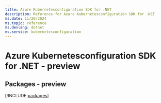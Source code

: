 ```yaml
---
title: Azure Kubernetesconfiguration SDK for .NET
description: Reference for Azure Kubernetesconfiguration SDK for .NET
ms.date: 11/20/2024
ms.topic: reference
ms.devlang: dotnet
ms.service: kubernetesconfiguration
---
```

# Azure Kubernetesconfiguration SDK for .NET - preview
## Packages - preview
[!INCLUDE [packages](kubernetesconfiguration-index.md)]